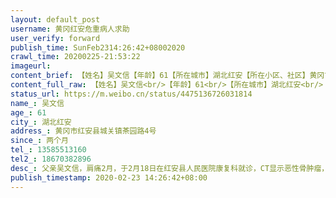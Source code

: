 ```yaml
---
layout: default_post
username: 黄冈红安危重病人求助
user_verify: forward
publish_time: SunFeb2314:26:42+08002020
crawl_time: 20200225-21:53:22
imageurl: 
content_brief: 【姓名】吴文信【年龄】61【所在城市】湖北红安【所在小区、社区】黄冈市红安县城关镇茶园路4号【患病时间】两个月【联系方式】13585513160【其他紧急联系人】18670382896【病情描述】 父亲吴文信，肩痛2月，于2月18日在红安县人民医院康复科就诊，CT显示恶性骨肿瘤，当地医院无法进一步检查， ...全文
content_full_raw: 【姓名】吴文信<br/>【年龄】61<br/>【所在城市】湖北红安<br/>【所在小区、社区】黄冈市红安县城关镇茶园路4号<br/>【患病时间】两个月<br/>【联系方式】13585513160<br/>【其他紧急联系人】18670382896<br/>【病情描述】父亲吴文信，肩痛2月，于2月18日在红安县人民医院康复科就诊，CT显示恶性骨肿瘤，当地医院无法进一步检查，也没有治疗方案直接按出院处理，上级医院无法就诊和收治，病人回家异常痛苦，无法进食，无法睡眠，一度昏迷，异地就诊也没有通道。求助能收治的医院，或者跨省诊治的通道！万分感谢
status_url: https://m.weibo.cn/status/4475136726031814
name_: 吴文信
age_: 61
city_: 湖北红安
address_: 黄冈市红安县城关镇茶园路4号
since_: 两个月
tel_: 13585513160
tel2_: 18670382896
desc_: 父亲吴文信，肩痛2月，于2月18日在红安县人民医院康复科就诊，CT显示恶性骨肿瘤，当地医院无法进一步检查，也没有治疗方案直接按出院处理，上级医院无法就诊和收治，病人回家异常痛苦，无法进食，无法睡眠，一度昏迷，异地就诊也没有通道。求助能收治的医院，或者跨省诊治的通道！万分感谢
publish_timestamp: 2020-02-23 14:26:42+08:00
---
```

